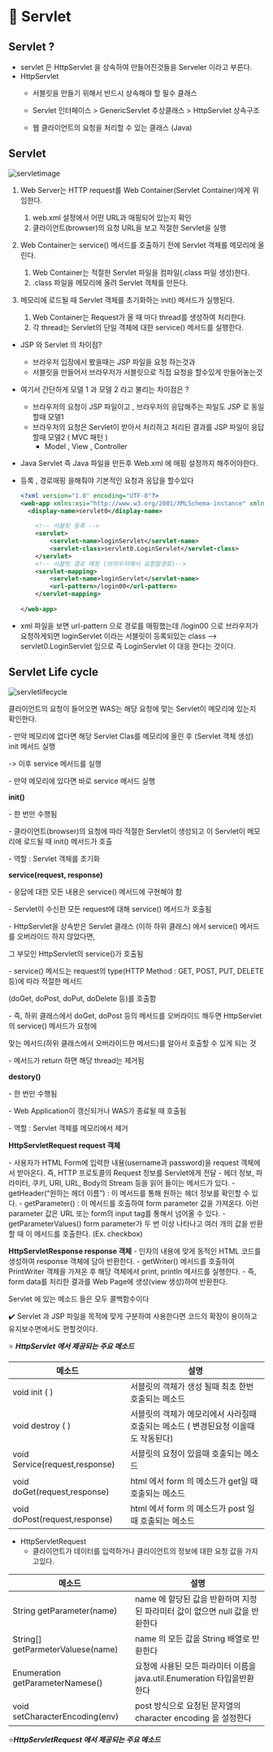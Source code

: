 # :rocket: Servlet 

## Servlet ?

* servlet 은 HttpServlet 을 상속하여 만들어진것들을 Serveler 이라고 부른다.
* HttpServlet
  * 서블릿을 만들기 위해서 반드시 상속해야 할 필수 클래스
  * Servlet 인터페이스 >  GenericServlet 추상클래스 > HttpServlet 상속구조



  * 웹 클라이언트의 요청을 처리할 수 있는 클래스 (Java)

## Servlet


![servletimage](https://user-images.githubusercontent.com/80139780/170849376-8fed39b1-3157-43bf-9253-effd9a2c8e96.png)

1. Web Server는 HTTP request를 Web Container(Servlet Container)에게 위임한다.
   1. web.xml 설정에서 어떤 URL과 매핑되어 있는지 확인
   2. 클라이언트(browser)의 요청 URL을 보고 적절한 Servlet을 실행

2. Web Container는 service() 메서드를 호출하기 전에 Servlet 객체를 메모리에 올린다.
   1. Web Container는 적절한 Servlet 파일을 컴파일(.class 파일 생성)한다.
   2. .class 파일을 메모리에 올려 Servlet 객체를 만든다.

3. 메모리에 로드될 때 Servlet 객체를 초기화하는 init() 메서드가 실행된다.
   1. Web Container는 Request가 올 때 마다 thread를 생성하여 처리한다.
   2. 각 thread는 Servlet의 단일 객체에 대한 service() 메서드를 실행한다.


* JSP 와 Servlet 의 차이점? 

  * 브라우저 입장에서 봤을때는 JSP 파일을 요청 하는것과
  * 서블릿을 만들어서 브라우저가 서블릿으로 직접 요청을 할수있게 만들어놓는것

* 여기서 간단하게 모델 1 과 모델 2 라고 불리는 차이점은 ?

  * 브라우저의 요청이 JSP 파일이고 , 브라우저의 응답해주는 파일도 JSP  로 동일할때 모델1
  * 브라우저의 요청은 Servlet이 받아서 처리하고 처리된 결과를 JSP 파일이 응답할때 모델2 ( MVC 패턴 )
    * Model , View , Controller 

*  Java Servlet  즉 Java 파일을 만든후  Web.xml 에 매핑 설정까지 해주어야한다.

  * 등록 , 경로매핑  을해줘야 기본적인 요청과 응답을 할수있다

    ```xml
    <?xml version="1.0" encoding="UTF-8"?>
    <web-app xmlns:xsi="http://www.w3.org/2001/XMLSchema-instance" xmlns="http://xmlns.jcp.org/xml/ns/javaee" xsi:schemaLocation="http://xmlns.jcp.org/xml/ns/javaee http://xmlns.jcp.org/xml/ns/javaee/web-app_4_0.xsd" version="4.0">
      <display-name>servlet0</display-name>
    	
    	<!-- 서블릿 등록 -->
    	<servlet>
    		<servlet-name>loginServlet</servlet-name>
    		<servlet-class>servlet0.LoginServlet</servlet-class> 
    	</servlet>
    	<!-- 서블릿 경로 매핑 (브라우저에서 요청할경로)-->
      	<servlet-mapping>
      		<servlet-name>loginServlet</servlet-name>
      		<url-pattern>/login00</url-pattern>
      	</servlet-mapping>
      
    </web-app>
    ```

* xml 파일을 보면 url-pattern 으로 경로를 매핑했는데 /login00 으로 브라우저가 요청하게되면 loginServlet 이라는 서블릿이 등록되있는 class --> servlet0.LoginServlet 임으로 즉 LoginServlet 이 대응 한다는 것이다. 



## Servlet Life cycle

![servletlifecycle](https://user-images.githubusercontent.com/80139780/170849561-088f4f31-91b1-4a28-ac38-4b368358cc54.png)

클라이언트의 요청이 들어오면 WAS는 해당 요청에 맞는 Servlet이 메모리에 있는지 확인한다.

 \- 만약 메모리에 없다면 해당 Servlet Clas를 메모리에 올린 후 (Servlet 객체 생성) init 메서드 실행

  -> 이후 service 메서드를 실행

 \- 만약 메모리에 있다면 바로 service 메서드 실행

 

**init()**

 \- 한 번만 수행됨

 \- 클라이언트(browser)의 요청에 따라 적절한 Servlet이 생성되고 이 Servlet이 메모리에 로드될 때 init() 메서드가 호출

 \- 역할 : Servlet 객체를 초기화

 

**service(request, response)**

 \- 응답에 대한 모든 내용은 service() 메서드에 구현해야 함

 \- Servlet이 수신한 모든 request에 대해 service() 메서드가 호출됨

  \- HttpServlet을 상속받은 Servlet 클래스 (이하 하위 클래스) 에서 service() 메서드를 오버라이드 하지 않았다면,

   그 부모인 HttpServlet의 service()가 호출됨  

  \- service() 메서드는 request의 type(HTTP Method : GET, POST, PUT, DELETE 등)에 따라 적절한 메서드

   (doGet, doPost, doPut, doDelete 등)를 호출함

  \- 즉, 하위 클래스에서 doGet, doPost 등의 메서드를 오버라이드 해두면 HttpServlet의 service() 메서드가 요청에

   맞는 메서드(하위 클래스에서 오버라이드한 메서드)를 알아서 호출할 수 있게 되는 것

 \- 메서드가 return 하면 해당 thread는 제거됨

 

**destory()**

 \- 한 번만 수행됨

 \- Web Application이 갱신되거나 WAS가 종료될 때 호출됨

 \- 역할 : Servlet 객체를 메모리에서 제거

 

**HttpServletRequest request 객체**

 \- 사용자가 HTML Form에 입력한 내용(username과 password)을 request 객체에서 받아온다.
  즉, HTTP 프로토콜의 Request 정보를 Servlet에게 전달
 \- 헤더 정보, 파라미터, 쿠키, URI, URL, Body의 Stream 등을 읽어 들이는 메서드가 있다.
 \- getHeader(“원하는 헤더 이름”) : 이 메서드를 통해 원하는 헤더 정보를 확인할 수 있다.
 \- getParameter() : 이 메서드를 호출하여 form parameter 값을 가져온다.
  이런 parameter 값은 URL 또는 form의 input tag를 통해서 넘어올 수 있다.
 \- getParameterValues()
  form parameter가 두 번 이상 나타나고 여러 개의 값을 반환할 때 이 메서드를 호출한다. (Ex. checkbox)



**HttpServletResponse response 객체**
 \- 인자의 내용에 맞게 동적인 HTML 코드를 생성하여 response 객체에 담아 반환한다.
 \- getWriter() 메서드를 호출하여 PrintWriter 객체을 가져온 후 해당 객체에서 print, println 메서드를 실행한다.
 \- 즉, form data를 처리한 결과를 Web Page에 생성(view 생성)하여 반환한다.



Servlet 에 있는 메소드 들은 모두 콜백함수이다


:heavy_check_mark: Servlet 과 JSP 파일을 목적에 맞게 구분하여 사용한다면 코드의 확장이 용이하고 유지보수면에서도 편할것이다.



:star: ***HttpServlet 에서 제공되는 주요 메소드***

| 메소드                                 | 설명                                                         |
| -------------------------------------- | ------------------------------------------------------------ |
| void init ( )                          | 서블릿의 객체가 생성 될때 최초 한번 호출되는 메소드          |
| void destroy ( )                       | 서블릿의 객체가 메모리에서 사라질때 호출되는 메소드 ( 변경된요청 이올때도 작동된다) |
| void         Service(request,response) | 서블릿의 요청이 있을때 호출되는 메소드                       |
| void doGet(request,response)           | html 에서 form 의 메소드가 get일 때 호출되는 메소드          |
| void doPost(request,response)          | html 에서 form 의 메소드가 post 일 때 호출되는 메소드        |





* HttpServletRequest
  * 클라이언트가 데이터를 입력하거나 클라이언트의 정보에 대한 요청 값을 가지고있다.

| 메소드                            | 설명                                                         |
| --------------------------------- | ------------------------------------------------------------ |
| String getParameter(name)         | name 에 할당된 값을 반환하며 지정된 파라미터 값이 없으면 null 값을 반환한다 |
| String[] getParmeterValuese(name) | name 의 모든 값을 String 배열로 반환한다                     |
| Enumeration getParameterNamese()  | 요청에 사용된 모든 파라미터 이름을 java.util.Enumeration 타입을반환한다 |
| void setCharacterEncoding(env)    | post 방식으로 요청된 문자열의 character encoding 을 설정한다 |

:star:***HttpServletRequest 에서 제공되는 주요 메소드***

